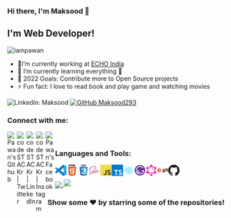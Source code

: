 ### Hi there, I'm Maksood 👋

## I'm Web Developer!

<p align="left"> <img src="https://komarev.com/ghpvc/?username=maksood293&label=Views&color=blue&style=plastic" alt="iampawan" /> </p>

- 🔭I’m currently working at <a href="https://www.echoindia.in/">ECHO India</a>
- 🌱 I’m currently learning everything 🤣
- 🥅 2022 Goals: Contribute more to Open Source projects
- ⚡ Fun fact: I love to read book and play game and watching movies

![Linkedin: Maksood](https://img.shields.io/badge/-Maksood-blue?style=flat-square&logo=Linkedin&logoColor=white&link=https://www.linkedin.com/in/maksood-41655913a/)
[![GitHub Maksood293](https://img.shields.io/github/followers/maksood293?label=follow&style=social)](https://github.com/maksood293)

### Connect with me:

<a href="https://github.com/maksood293">
  <img align="left" alt="Pawan's Github" width="22px" src="https://cdn.jsdelivr.net/npm/simple-icons@v3/icons/github.svg" />
</a>
<a href="https://twitter.com/">
<img align="left" alt="codeSTACKr | Twitter" width="22px" src="https://cdn.jsdelivr.net/npm/simple-icons@v3/icons/twitter.svg" />
</a>
<a href="https://www.linkedin.com/in/maksood-41655913a/">
<img align="left" alt="codeSTACKr | LinkedIn" width="22px" src="https://cdn.jsdelivr.net/npm/simple-icons@v3/icons/linkedin.svg" />
</a>
<a href="https://www.instagram.com/kmd0332/?hl=en">
<img align="left" alt="codeSTACKr | Instagram" width="22px" src="https://cdn.jsdelivr.net/npm/simple-icons@v3/icons/instagram.svg" />
</a>
<a href="https://www.facebook.com/profile.php?id=100007274735036">
  <img align="left" alt="Pawan's Facebook" width="22px" src="https://cdn.jsdelivr.net/npm/simple-icons@v3/icons/facebook.svg" />
</a>

<br />

### Languages and Tools:

<img align="left" alt="Visual Studio Code" width="26px" src="https://raw.githubusercontent.com/github/explore/80688e429a7d4ef2fca1e82350fe8e3517d3494d/topics/visual-studio-code/visual-studio-code.png" /><img align="left" alt="html5" width="26px" src="https://raw.githubusercontent.com/github/explore/80688e429a7d4ef2fca1e82350fe8e3517d3494d/topics/html/html.png" />
<img align="left" alt="CSS3" width="26px" src="https://raw.githubusercontent.com/github/explore/80688e429a7d4ef2fca1e82350fe8e3517d3494d/topics/css/css.png" /><img align="left" alt="sass" width="26px" src="https://raw.githubusercontent.com/github/explore/80688e429a7d4ef2fca1e82350fe8e3517d3494d/topics/sass/sass.png" />
<img align="left" alt="JavaScript" width="26px" src="https://raw.githubusercontent.com/github/explore/80688e429a7d4ef2fca1e82350fe8e3517d3494d/topics/javascript/javascript.png" />
<img align="left" alt="JavaScript" width="26px" src="https://raw.githubusercontent.com/github/explore/80688e429a7d4ef2fca1e82350fe8e3517d3494d/topics/typescript/typescript.png" />
<img align="left" alt="react" width="26px" src="https://raw.githubusercontent.com/github/explore/80688e429a7d4ef2fca1e82350fe8e3517d3494d/topics/react/react.png" />
<img align="left" alt="Gatsby" width="26px" src="https://raw.githubusercontent.com/github/explore/e94815998e4e0713912fed477a1f346ec04c3da2/topics/gatsby/gatsby.png" /><img align="left" alt="graphql" width="26px" src="https://raw.githubusercontent.com/github/explore/80688e429a7d4ef2fca1e82350fe8e3517d3494d/topics/graphql/graphql.png" />
<img align="left" alt="Git" width="26px" src="https://raw.githubusercontent.com/github/explore/80688e429a7d4ef2fca1e82350fe8e3517d3494d/topics/git/git.png" /><img align="left" alt="github" width="26px" src="https://raw.githubusercontent.com/github/explore/78df643247d429f6cc873026c0622819ad797942/topics/github/github.png" />

<br />
<br />
<a href="https://github.com/maksood293">
  <img align="center" src="https://github-readme-stats.vercel.app/api/top-langs/?username=maksood293&theme=dark&hide_langs_below=1" />
</a>
<img src="https://github-readme-stats.vercel.app/api?username=maksood293&&show_icons=true&title_color=ffffff&icon_color=bb2acf&text_color=daf7dc&bg_color=151515">

<div align="center">

### Show some ❤️ by starring some of the repositories!

</div>
